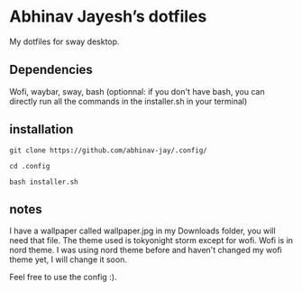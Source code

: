 # Abhinav Jayesh’s dotfiles

My dotfiles for sway desktop. 
## Dependencies
Wofi,
waybar,
sway,
bash (optionnal: if you don't have bash, you can directly run all the commands in the installer.sh in your terminal) 

## installation

` git clone https://github.com/abhinav-jay/.config/ `

` cd .config `

` bash installer.sh `

## notes

I have a wallpaper called wallpaper.jpg in my Downloads folder, you will need that file.
The theme used is tokyonight storm except for wofi. Wofi is in nord theme. I was using nord theme before and haven't changed my wofi theme yet, I will change it soon.

Feel free to use the config :).


